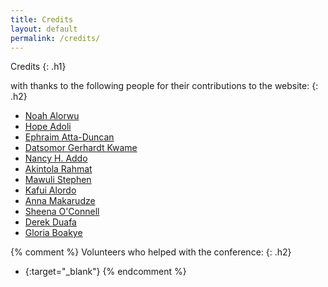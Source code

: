 ```yaml
---
title: Credits
layout: default
permalink: /credits/
---
```


Credits
{: .h1}

with thanks to the following people for their contributions to the website:
{: .h2}

- [Noah Alorwu]({{site.g}}/noahalorwu)
- [Hope Adoli]({{site.g}}/hopeadoli)
- [Ephraim Atta-Duncan]({{site.g}}/dephraiim)
- [Datsomor Gerhardt Kwame]({{site.g}}/datgerhardt)
- [Nancy H. Addo]({{site.g}}/codegem99)
- [Akintola Rahmat]({{site.g}}/mihrab34)
- [Mawuli Stephen]({{site.g}}/MawuliStephen)
- [Kafui Alordo]({{site.g}}/kafui4k)
- [Anna Makarudze]({{site.g}}/amakarudze)
- [Sheena O'Connell]({{site.g}}/sheenarbw)
- [Derek Duafa]({{site.g}}/dduafa)
- [Gloria Boakye]({{site.g}}/Globak143)

{% comment %}
Volunteers who helped with the conference:
{: .h2}

- [](){:target="_blank"}
{% endcomment %}